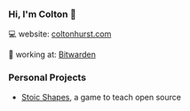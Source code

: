 ### Hi, I'm Colton 👋

💻 website: [coltonhurst.com](https://www.coltonhurst.com)

🏢 working at: [Bitwarden](https://github.com/bitwarden)

### Personal Projects

- [Stoic Shapes](https://github.com/coltonhurst/stoic-shapes), a game to teach open source
